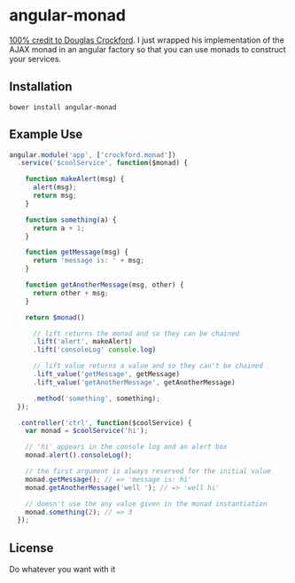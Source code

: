 # angular-monad

[100% credit to Douglas Crockford](https://github.com/douglascrockford/monad).
I just wrapped his implementation of the AJAX monad in an angular factory so
that you can use monads to construct your services.

## Installation

`bower install angular-monad`

## Example Use

```javascript
angular.module('app', ['crockford.monad'])
  .service('$coolService', function($monad) {

    function makeAlert(msg) {
      alert(msg);
      return msg;
    }

    function something(a) {
      return a + 1;
    }

    function getMessage(msg) {
      return 'message is: ' + msg;
    }

    function getAnotherMessage(msg, other) {
      return other + msg;
    }

    return $monad()

      // lift returns the monad and so they can be chained
      .lift('alert', makeAlert)
      .lift('consoleLog' console.log)

      // lift_value returns a value and so they can't be chained
      .lift_value('getMessage', getMessage)
      .lift_value('getAnotherMessage', getAnotherMessage)

      .method('something', something);
  });

  .controller('ctrl', function($coolService) {
    var monad = $coolService('hi');

    // 'hi' appears in the console log and an alert box
    monad.alert().consoleLog();

    // the first argument is always reserved for the initial value
    monad.getMessage(); // => 'message is: hi'
    monad.getAnotherMessage('well '); // => 'well hi'

    // doesn't use the any value given in the monad instantiation
    monad.something(2); // => 3
  });
```

## License

Do whatever you want with it
